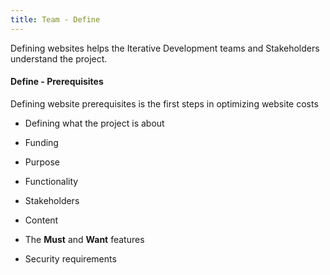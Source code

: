 ```yaml
---
title: Team - Define
---
```


Defining websites helps the Iterative Development teams and Stakeholders understand the project.

#### Define - Prerequisites

Defining website prerequisites is the first steps in optimizing website costs

- Defining what the project is about

- Funding

- Purpose

- Functionality

- Stakeholders

- Content

- The **Must** and **Want** features

- Security requirements

